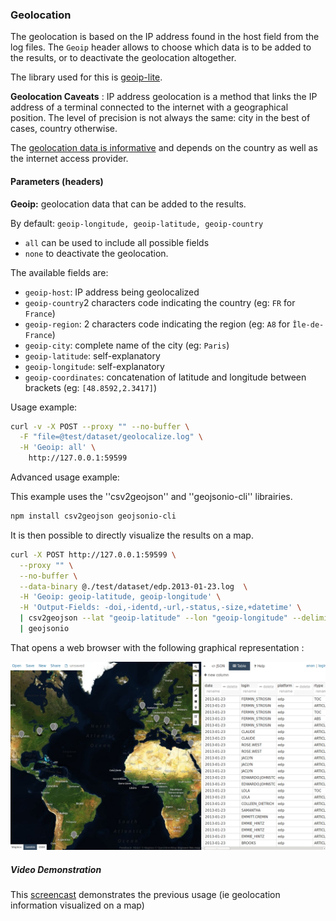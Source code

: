 ### Geolocation

The geolocation is based on the IP address found in the host field from the log files. The `Geoip` header allows to choose which data is to be added to the results, or to deactivate the geolocation altogether.

The library used for this is [geoip-lite](https://github.com/bluesmoon/node-geoip).

**Geolocation Caveats** : IP address geolocation is a method that links the IP address of a terminal connected to the internet with a geographical position. The level of precision is not always the same: city in the best of cases, country otherwise.

The [geolocation data is informative](http://en.wikipedia.org/wiki/Geolocation_software) and depends on the country as well as the internet access provider.

#### Parameters (headers)

**Geoip:** geolocation data that can be added to the results.

By default: `geoip-longitude, geoip-latitude, geoip-country`

  * `all` can be used to include all possible fields
  * `none` to deactivate the geolocation.

The available fields are:
  * `geoip-host`: IP address being geolocalized
  * `geoip-country`2 characters code indicating the country (eg: `FR` for `France`)
  * `geoip-region`: 2 characters code indicating the region (eg: `A8` for `Île-de-France`)
  * `geoip-city`: complete name of the city (eg: `Paris`)
  * `geoip-latitude`: self-explanatory
  * `geoip-longitude`: self-explanatory
  * `geoip-coordinates`: concatenation of latitude and longitude between brackets (eg: `[48.8592,2.3417]`)


Usage example:
```bash
curl -v -X POST --proxy "" --no-buffer \
  -F "file=@test/dataset/geolocalize.log" \
  -H 'Geoip: all' \
 	http://127.0.0.1:59599
```
Advanced usage example:

This example uses the ''csv2geojson'' and ''geojsonio-cli'' librairies.

```bash
npm install csv2geojson geojsonio-cli
```
It is then possible to directly visualize the results on a map.

```bash
curl -X POST http://127.0.0.1:59599 \
  --proxy "" \
  --no-buffer \
  --data-binary @./test/dataset/edp.2013-01-23.log  \
  -H 'Geoip: geoip-latitude, geoip-longitude' \
  -H 'Output-Fields: -doi,-identd,-url,-status,-size,+datetime' \
  | csv2geojson --lat "geoip-latitude" --lon "geoip-longitude" --delimiter ";" 2> /dev/null \
  | geojsonio
```

That opens a web browser with the following graphical representation :

<img src="../_static/images/ezPAARSE-SR16-02.jpg" alt="EDP Sciences Anonyme" style="width: 600px"/>

##### Video Demonstration

This [screencast](https://www.youtube.com/watch?v=SXSIb7oczbI) demonstrates the previous usage (ie geolocation information visualized on a map)
